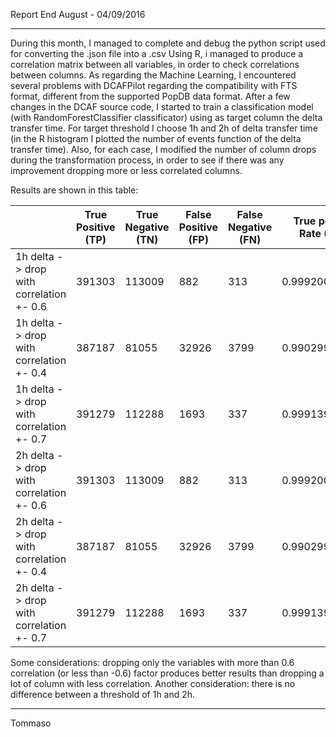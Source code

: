Report End August - 04/09/2016

-------------------------
During this month, I managed to complete and debug the python script used for converting the .json file into a .csv
Using R, i managed to produce a correlation matrix between all variables, in order to check correlations between columns.
As regarding the Machine Learning, I encountered several problems with DCAFPilot regarding the compatibility with FTS format, different from the supported PopDB data format. After a few changes in the DCAF source code, I started to train a classification model (with RandomForestClassifier classificator) using as target column the delta transfer time. For target threshold I choose 1h and 2h of delta transfer time (in the R histogram I plotted the number of events function of the delta transfer time). Also, for each case, I modified the number of column drops during the transformation process, in order to see if there was any improvement dropping more or less correlated columns.

Results are shown in this table:

|   | True Positive (TP) | True Negative (TN) | False Positive (FP) | False Negative (FN) | True positive Rate (TPR) | True Negative Rate (TNR) | Accuracy | Precision | Recall | F1
| ------------- | ------------- | ------------- | ------------- | ------------- | ------------- | ------------- | ------------- | ------------- | ------------- | ------------- |
| 1h delta -> drop with correlation +- 0.6   | 391303 | 113009 | 882 | 313 | 0.999200747671 | 0.992261868206 | 0.997636457495 | 0.997751061361 | 0.999200747671 | 0.998475378317 | 
| 1h delta -> drop with correlation +- 0.4  | 387187 | 81055 | 32926 | 3799 | 0.990299170616 | 0.711127293145 | 0.927363097487 | 0.921743201907 | 0.990299170616 | 0.9547921547 | 
| 1h delta -> drop with correlation +- 0.7  | 391279 | 112288 | 1693 | 337 | 0.999139463148 | 0.985146647248 | 0.995984944531 | 0.995691805014 | 0.999139463148 | 0.997412654795 | 
| 2h delta -> drop with correlation +- 0.6   | 391303 | 113009 | 882 | 313 | 0.999200747671 | 0.992261868206 | 0.997636457495 | 0.997751061361 | 0.999200747671 | 0.998475378317 | 
| 2h delta -> drop with correlation +- 0.4  | 387187 | 81055 | 32926 | 3799 | 0.990299170616 | 0.711127293145 | 0.927363097487 | 0.921743201907 | 0.990299170616 | 0.9547921547 | 
| 2h delta -> drop with correlation +- 0.7  | 391279 | 112288 | 1693 | 337 | 0.999139463148 | 0.985146647248 | 0.995984944531 | 0.995691805014 | 0.999139463148 | 0.997412654795 | 

Some considerations: dropping only the variables with more than 0.6 correlation (or less than -0.6) factor produces better results than dropping a lot of column with less correlation. Another consideration: there is no difference between a threshold of 1h and 2h.

------------------------

Tommaso
